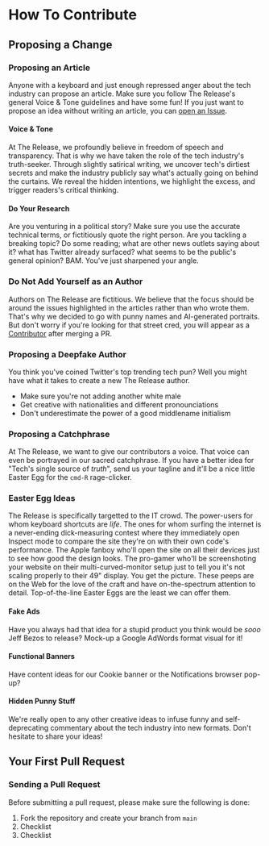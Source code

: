 # How To Contribute

## Proposing a Change

### Proposing an Article

Anyone with a keyboard and just enough repressed anger about the tech industry can propose an article. Make sure you follow The Release's general Voice & Tone guidelines and have some fun! If you just want to propose an idea without writing an article, you can [open an Issue](https://github.com/the-release/the-release.github.io/issues).

#### Voice & Tone

At The Release, we profoundly believe in freedom of speech and transparency. That is why we have taken the role of the tech industry's truth-seeker. Through slightly satirical writing, we uncover tech's dirtiest secrets and make the industry publicly say what's actually going on behind the curtains. We reveal the hidden intentions, we highlight the excess, and trigger readers's critical thinking.

#### Do Your Research

Are you venturing in a political story? Make sure you use the accurate technical terms, or fictitiously quote the right person. Are you tackling a breaking topic? Do some reading; what are other news outlets saying about it? what has Twitter already surfaced? what seems to be the public's general opinion? BAM. You've just sharpened your angle. 

### Do Not Add Yourself as an Author

Authors on The Release are fictitious. We believe that the focus should be around the issues highlighted in the articles rather than who wrote them. That's why we decided to go with punny names and AI-generated portraits. But don't worry if you're looking for that street cred, you will appear as a [Contributor](https://github.com/the-release/the-release.github.io/graphs/contributors) after merging a PR.

### Proposing a Deepfake Author

You think you've coined Twitter's top trending tech pun? Well you might have what it takes to create a new The Release author.

- Make sure you're not adding another white male
- Get creative with nationalities and different pronounciations
- Don't underestimate the power of a good middlename initialism

### Proposing a Catchphrase

At The Release, we want to give our contributors a voice. That voice can even be portrayed in our sacred catchphrase. If you have a better idea for "Tech's single source of *truth*", send us your tagline and it'll be a nice little Easter Egg for the  `cmd-R` rage-clicker.

### Easter Egg Ideas

The Release is specifically targetted to the IT crowd. The power-users for whom keyboard shortcuts are *life*. The ones for whom surfing the internet is a never-ending dick-measuring contest where they immediately open Inspect mode to compare the site they're on with their own code's performance. The Apple fanboy who'll open the site on all their devices just to see how good the design looks. The pro-gamer who'll be screenshoting your website on their multi-curved-monitor setup just to tell you it's not scaling properly to their 49" display. You get the picture. These peeps are on the Web for the love of the craft and have on-the-spectrum attention to detail. Top-of-the-line Easter Eggs are the least we can offer them.

#### Fake Ads

Have you always had that idea for a stupid product you think would be *sooo* Jeff Bezos to release? Mock-up a Google AdWords format visual for it!

#### Functional Banners

Have content ideas for our Cookie banner or the Notifications browser pop-up?

#### Hidden Punny Stuff

We're really open to any other creative ideas to infuse funny and self-deprecating commentary about the tech industry into new formats. Don't hesitate to share your ideas!

## Your First Pull Request

### Sending a Pull Request

Before submitting a pull request, please make sure the following is done:

1. Fork the repository and create your branch from `main`
2. Checklist
3. Checklist
